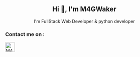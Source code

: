 <h2 align='center'>Hi 👋, I'm M4GWaker</h2>
<p align='center'>I'm FullStack Web Developer & python developer</p>

<h3 align="left">Contact me on :</h3>
<a href="https://t.me/levraiwaker" target="blank"><img align="center" src="https://upload.wikimedia.org/wikipedia/commons/thumb/8/83/Telegram_2019_Logo.svg/1200px-Telegram_2019_Logo.svg.png" alt="M4GWaker#0001" height="30" width="30" /></a>
